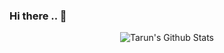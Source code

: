 ### Hi there .. 👋

<!--
**tsukhu/tsukhu** is a ✨ _special_ ✨ repository because its `README.md` (this file) appears on your GitHub profile.

Here are some ideas to get you started:

- 🔭 I’m currently working on ...
- 🌱 I’m currently learning ...
- 👯 I’m looking to collaborate on ...
- 🤔 I’m looking for help with ...
- 💬 Ask me about ...
- 📫 How to reach me: ...
- 😄 Pronouns: ...
- ⚡ Fun fact: ...
-->

<p align='center'>
  <img align="center" src="https://github-readme-stats.vercel.app/api?username=tsukhu&show_icons=true&title_color=fff&icon_color=79ff97&text_color=efefef&bg_color=24292e" alt="Tarun's Github Stats">
</p>
